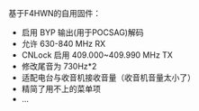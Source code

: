 基于F4HWN的自用固件：
- 启用 BYP 输出(用于POCSAG)解码
- 允许 630-840 MHz RX
- CNLock 启用 409.000~409.990 MHz TX
- 修改尾音为 730Hz*2
- 适配电台与收音机接收音量（收音机音量太小了）
- 精简了用不上的菜单项
- ...
